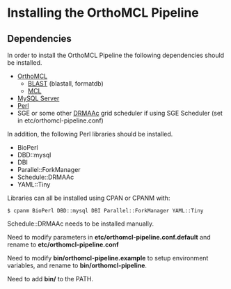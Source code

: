 Installing the OrthoMCL Pipeline
================================

Dependencies
------------

In order to install the OrthoMCL Pipeline the following dependencies should be installed.

* [OrthoMCL](http://orthomcl.org/common/downloads/software/v2.0/)
   * [BLAST](http://blast.ncbi.nlm.nih.gov/Blast.cgi?CMD=Web&PAGE_TYPE=BlastDocs&DOC_TYPE=Download) (blastall, formatdb)
   * [MCL](http://www.micans.org/mcl/index.html)
* [MySQL Server](http://www.mysql.com/)
* [Perl](www.perl.org/docs.html)
* SGE or some other [DRMAAc](http://search.cpan.org/~tharsch/Schedule-DRMAAc-0.81/Schedule_DRMAAc.pod) grid scheduler if using SGE Scheduler (set in etc/orthomcl-pipeline.conf)

In addition, the following Perl libraries should be installed.

* BioPerl
* DBD::mysql
* DBI
* Parallel::ForkManager
* Schedule::DRMAAc
* YAML::Tiny

Libraries can all be installed using CPAN or CPANM with:

	$ cpanm BioPerl DBD::mysql DBI Parallel::ForkManager YAML::Tiny

Schedule::DRMAAc needs to be installed manually.

Need to modify parameters in **etc/orthomcl-pipeline.conf.default** and rename to **etc/orthomcl-pipeline.conf**

Need to modify **bin/orthomcl-pipeline.example** to setup environment variables, and rename to **bin/orthomcl-pipeline**.

Need to add **bin/** to the PATH.
